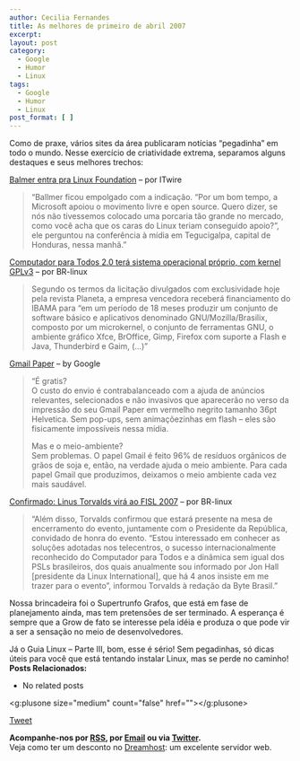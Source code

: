 ```yaml
---
author: Cecilia Fernandes
title: As melhores de primeiro de abril 2007
excerpt:
layout: post
category:
  - Google
  - Humor
  - Linux
tags:
  - Google
  - Humor
  - Linux
post_format: [ ]
---
```

Como de praxe, vários sites da área publicaram notícias “pegadinha” em todo o mundo. Nesse exercício de criatividade extrema, separamos alguns destaques e seus melhores trechos:

[Balmer entra pra Linux Foundation][1] – por ITwire

> “Ballmer ficou empolgado com a indicação. “Por um bom tempo, a Microsoft apoiou o movimento livre e open source. Quero dizer, se nós não tivessemos colocado uma porcaria tão grande no mercado, como você acha que os caras do Linux teriam conseguido apoio?”, ele perguntou na conferência à mídia em Tegucigalpa, capital de Honduras, nessa manhã.”

[Computador para Todos 2.0 terá sistema operacional próprio, com kernel GPLv3][2] – por BR-linux

> Segundo os termos da licitação divulgados com exclusividade hoje pela revista Planeta, a empresa vencedora receberá financiamento do IBAMA para “em um período de 18 meses produzir um conjunto de software básico e aplicativos denominado GNU/Mozilla/Brasilix, composto por um microkernel, o conjunto de ferramentas GNU, o ambiente gráfico Xfce, BrOffice, Gimp, Firefox com suporte a Flash e Java, Thunderbird e Gaim, (…)”

[Gmail Paper][3] – by Google

> “É gratis?  
> O custo do envio é contrabalanceado com a ajuda de anúncios relevantes, selecionados e não invasivos que aparecerão no verso da impressão do seu Gmail Paper em vermelho negrito tamanho 36pt Helvetica. Sem pop-ups, sem animaçõezinhas em flash – eles são fisicamente impossíveis nessa mídia.
> 
> Mas e o meio-ambiente?  
> Sem problemas. O papel Gmail é feito 96% de resíduos orgânicos de grãos de soja e, então, na verdade ajuda o meio ambiente. Para cada papel Gmail que produzimos, deixamos o meio ambiente cada vez mais saudável.

[Confirmado: Linus Torvalds virá ao FISL 2007][4] – por BR-linux

> “Além disso, Torvalds confirmou que estará presente na mesa de encerramento do evento, juntamente com o Presidente da República, convidado de honra do evento. “Estou interessado em conhecer as soluções adotadas nos telecentros, o sucesso internacionalmente reconhecido do Computador para Todos e a dinâmica sem igual dos PSLs brasileiros, dos quais anualmente sou informado por Jon Hall [presidente da Linux International], que há 4 anos insiste em me trazer para o evento”, informou Torvalds à redação da Byte Brasil.”

Nossa brincadeira foi o Supertrunfo Grafos, que está em fase de planejamento ainda, mas tem pretensões de ser terminado. A esperança é sempre que a Grow de fato se interesse pela idéia e produza o que pode vir a ser a sensação no meio de desenvolvedores.

Já o Guia Linux – Parte III, bom, esse é sério! Sem pegadinhas, só dicas úteis para você que está tentando instalar Linux, mas se perde no caminho! 
**Posts Relacionados:** 
*   No related posts

<g:plusone size="medium" count="false" href=""></g:plusone> 

[Tweet][5] 





**Acompanhe-nos por [ RSS][6], por [Email][7] ou via [Twitter][8].**  
Veja como ter um desconto no [Dreamhost][9]: um excelente servidor web.

 [1]: http://www.itwire.com.au/content/view/10977/1090/
 [2]: http://br-linux.org/linux/trackback/8371
 [3]: http://mail.google.com/mail/help/paper/more.html
 [4]: http://br-linux.org/linux/trackback/8373
 [5]: https://twitter.com/share
 [6]: http://feeds.feedburner.com/VidaGeek
 [7]: http://feedburner.google.com/fb/a/mailverify?uri=VidaGeek&loc=pt_BR
 [8]: http://twitter.com/blogvidageek
 [9]: http://vidageek.net/dreamhost/